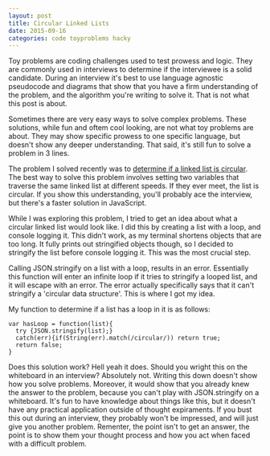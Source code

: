 ```yaml
---
layout: post
title: Circular Linked Lists 
date: 2015-09-16
categories: code toyproblems hacky
---
```


Toy problems are coding challenges used to test prowess and logic. They are commonly used in interviews to determine if the interviewee is a solid candidate. During an interview it's best to use language agnostic pseudocode and diagrams that show that you have a firm understanding of the problem, and the algorithm you're writing to solve it. That is not what this post is about.

Sometimes there are very easy ways to solve complex problems. These solutions, while fun and oftem cool looking, are not what toy problems are about. They may show specific prowess to one specific language, but doesn't show any deeper understanding. That said, it's still fun to solve a problem in 3 lines.

The problem I solved recently was to [determine if a linked list is circular](http://www.programmerinterview.com/index.php/data-structures/how-to-find-if-a-linked-list-is-circular-or-has-a-cycle-or-it-ends/). The best way to solve this problem involves setting two variables that traverse the same linked list at different speeds. If they ever meet, the list is circular. If you show this understanding, you'll probably ace the interview, but there's a faster solution in JavaScript.

While I was exploring this problem, I tried to get an idea about what a circular linked list would look like. I did this by creating a list with a loop, and console logging it. This didn't work, as my terminal shortens objects that are too long. It fully prints out stringified objects though, so I decided to stringify the list before console logging it. This was the most crucial step.

Calling JSON.stringify on a list with a loop, results in an error. Essentially this function will enter an infinite loop if it tries to stringify a looped list, and it will escape with an error. The error actually specifically says that it can't stringify a 'circular data structure'. This is where I got my idea.

My function to determine if a list has a loop in it is as follows:

```
var hasLoop = function(list){
  try {JSON.stringify(list);} 
  catch(err){if(String(err).match(/circular/)) return true;
  return false;
}
```

Does this solution work? Hell yeah it does. Should you wright this on the whiteboard in an interview? Absolutely not. Writing this down doesn't show how you solve problems. Moreover, it would show that you already knew the answer to the problem, because you can't play with JSON.stringify on a whiteboard. It's fun to have knowledge about things like this, but it doesn't have any practical application outside of thought expiraments. If you bust this out during an interview, they probably won't be impressed, and will just give you another problem. Rementer, the point isn't to get an answer, the point is to show them your thought process and how you act when faced with a difficult problem.
